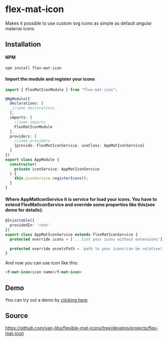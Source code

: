 # flex-mat-icon
Makes it possible to use custom svg icons as simple as default angular material icons

## Installation
#### NPM
```
npm install flex-mat-icon
```

#### Import the module and register your icons
```ts
import { FlexMatIconModule } from "flex-mat-icon";

@NgModule({
  declarations: [
   //some declarations
  ],
  imports: [
    //some imports
    FlexMatIconModule
  ],
  providers: [
    //some providers
    {provide: FlexMatIconService, useClass: AppMatIconService}
  ]
})
export class AppModule {
  constructor(
    private iconService: AppMatIconService
  ) {
    this.iconService.registerIcons();
  }
}
```

#### Where AppMatIconService it is service for load your icons. You have to extend FlexMatIconService and override some properties like this(see demo for details):
```ts
@Injectable({
  providedIn: 'root'
})
export class AppMatIconService extends FlexMatIconService {
  protected override icons = ['...list your icons without extensions']
  
  protected override assetsPath = 'path to your icons(can be relative)'
}
```

And now you can use icon like this:
```html
<f-mat-icon>icon name</f-mat-icon>
```

## Demo
You can try out a demo by [clicking here](https://yan-libs.github.io/flexible-mat-icons/).

## Source
https://github.com/yan-libs/flexible-mat-icons/tree/develop/projects/flex-mat-icon
